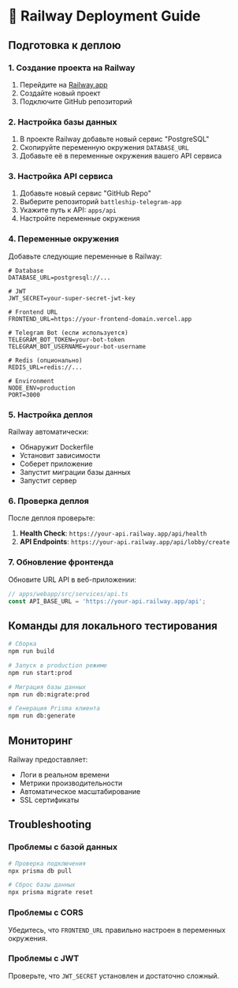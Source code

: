 # 🚀 Railway Deployment Guide

## Подготовка к деплою

### 1. Создание проекта на Railway

1. Перейдите на [Railway.app](https://railway.app)
2. Создайте новый проект
3. Подключите GitHub репозиторий

### 2. Настройка базы данных

1. В проекте Railway добавьте новый сервис "PostgreSQL"
2. Скопируйте переменную окружения `DATABASE_URL`
3. Добавьте её в переменные окружения вашего API сервиса

### 3. Настройка API сервиса

1. Добавьте новый сервис "GitHub Repo"
2. Выберите репозиторий `battleship-telegram-app`
3. Укажите путь к API: `apps/api`
4. Настройте переменные окружения

### 4. Переменные окружения

Добавьте следующие переменные в Railway:

```env
# Database
DATABASE_URL=postgresql://...

# JWT
JWT_SECRET=your-super-secret-jwt-key

# Frontend URL
FRONTEND_URL=https://your-frontend-domain.vercel.app

# Telegram Bot (если используется)
TELEGRAM_BOT_TOKEN=your-bot-token
TELEGRAM_BOT_USERNAME=your-bot-username

# Redis (опционально)
REDIS_URL=redis://...

# Environment
NODE_ENV=production
PORT=3000
```

### 5. Настройка деплоя

Railway автоматически:
- Обнаружит Dockerfile
- Установит зависимости
- Соберет приложение
- Запустит миграции базы данных
- Запустит сервер

### 6. Проверка деплоя

После деплоя проверьте:

1. **Health Check**: `https://your-api.railway.app/api/health`
2. **API Endpoints**: `https://your-api.railway.app/api/lobby/create`

### 7. Обновление фронтенда

Обновите URL API в веб-приложении:

```typescript
// apps/webapp/src/services/api.ts
const API_BASE_URL = 'https://your-api.railway.app/api';
```

## Команды для локального тестирования

```bash
# Сборка
npm run build

# Запуск в production режиме
npm run start:prod

# Миграция базы данных
npm run db:migrate:prod

# Генерация Prisma клиента
npm run db:generate
```

## Мониторинг

Railway предоставляет:
- Логи в реальном времени
- Метрики производительности
- Автоматическое масштабирование
- SSL сертификаты

## Troubleshooting

### Проблемы с базой данных
```bash
# Проверка подключения
npx prisma db pull

# Сброс базы данных
npx prisma migrate reset
```

### Проблемы с CORS
Убедитесь, что `FRONTEND_URL` правильно настроен в переменных окружения.

### Проблемы с JWT
Проверьте, что `JWT_SECRET` установлен и достаточно сложный.
